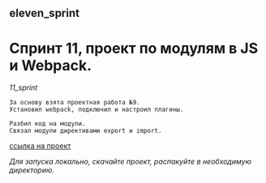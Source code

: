 ## eleven_sprint

# Спринт 11, проект по модулям в JS и Webpack.

*11_sprint*


    За основу взята проектная работа №9.
    Установил webpack, подключил и настроил плагины.

    Разбил код на модули.
    Связал модули директивами export и import.
  


[ссылка на проект](https://ospas312.github.io/eleven_sprint/)

*Для запуска локально, скачайте проект, распакуйте в необходимую директорию.*
